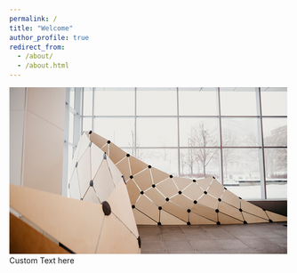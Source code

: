 ```yaml
---
permalink: /
title: "Welcome"
author_profile: true
redirect_from: 
  - /about/
  - /about.html
---
```


<img src='/images/GDP.png'>
<br/>
Custom Text here
